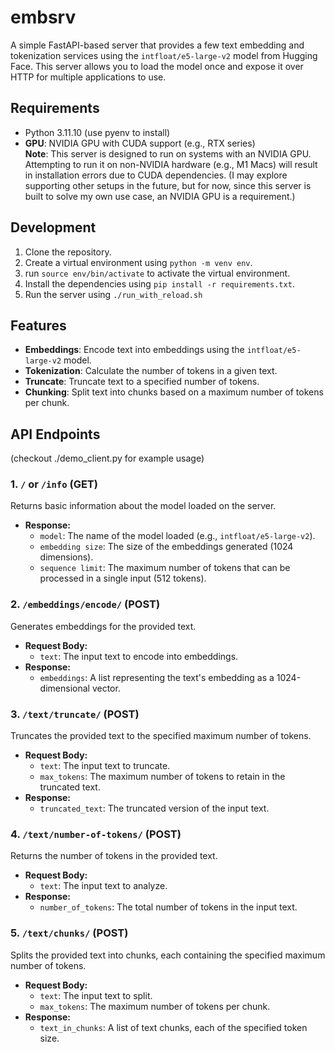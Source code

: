 # embsrv  
A simple FastAPI-based server that provides a few text embedding and tokenization services using the `intfloat/e5-large-v2` model from Hugging Face. This server allows you to load the model once and expose it over HTTP for multiple applications to use.

## Requirements
* Python 3.11.10 (use pyenv to install)  
* **GPU**: NVIDIA GPU with CUDA support (e.g., RTX series)  
**Note**: This server is designed to run on systems with an NVIDIA GPU. Attempting to run it on non-NVIDIA hardware (e.g., M1 Macs) will result in installation errors due to CUDA dependencies. 
(I may explore supporting other setups in the future, but for now, since this server is built to solve my own use case, an NVIDIA GPU is a requirement.)

## Development
1. Clone the repository.  
2. Create a virtual environment using `python -m venv env`.  
3. run `source env/bin/activate` to activate the virtual environment.  
4. Install the dependencies using `pip install -r requirements.txt`.  
5. Run the server using ```./run_with_reload.sh```  

## Features
- **Embeddings**: Encode text into embeddings using the `intfloat/e5-large-v2` model.
- **Tokenization**: Calculate the number of tokens in a given text.
- **Truncate**: Truncate text to a specified number of tokens.
- **Chunking**: Split text into chunks based on a maximum number of tokens per chunk.

## API Endpoints
(checkout ./demo_client.py for example usage)  
### 1. `/` or `/info` (GET)
Returns basic information about the model loaded on the server.
- **Response:**
  - `model`: The name of the model loaded (e.g., `intfloat/e5-large-v2`).
  - `embedding size`: The size of the embeddings generated (1024 dimensions).
  - `sequence limit`: The maximum number of tokens that can be processed in a single input (512 tokens).

### 2. `/embeddings/encode/` (POST)
Generates embeddings for the provided text.
- **Request Body:**
  - `text`: The input text to encode into embeddings.
- **Response:**
  - `embeddings`: A list representing the text's embedding as a 1024-dimensional vector.

### 3. `/text/truncate/` (POST)
Truncates the provided text to the specified maximum number of tokens.
- **Request Body:**
  - `text`: The input text to truncate.
  - `max_tokens`: The maximum number of tokens to retain in the truncated text.
- **Response:**
  - `truncated_text`: The truncated version of the input text.

### 4. `/text/number-of-tokens/` (POST)
Returns the number of tokens in the provided text.
- **Request Body:**
  - `text`: The input text to analyze.
- **Response:**
  - `number_of_tokens`: The total number of tokens in the input text.

### 5. `/text/chunks/` (POST)
Splits the provided text into chunks, each containing the specified maximum number of tokens.
- **Request Body:**
  - `text`: The input text to split.
  - `max_tokens`: The maximum number of tokens per chunk.
- **Response:**
  - `text_in_chunks`: A list of text chunks, each of the specified token size.

